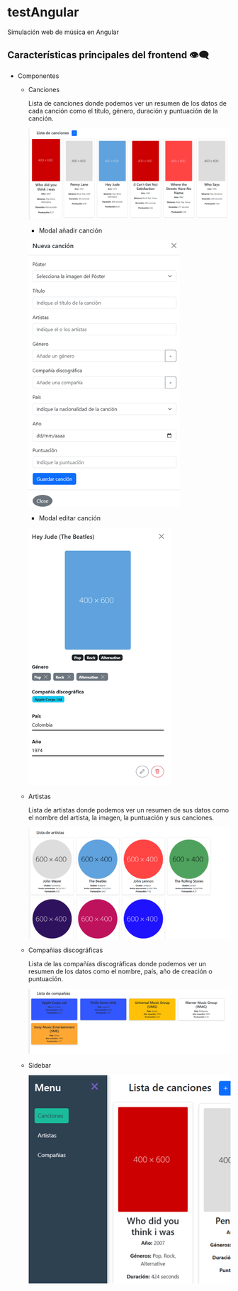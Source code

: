 # testAngular
 Simulación web de música en Angular

 ## Características principales del frontend 👁‍🗨

- Componentes
    
    - Canciones

        Lista de canciones donde podemos ver un resumen de los datos de cada canción como el título, género, duración y puntuación de la canción.

        ![alt text](image.png)

        - Modal añadir canción

        ![alt text](image-5.png)
            
        - Modal editar canción
        
        ![alt text](image-6.png)

    - Artistas

        Lista de artistas donde podemos ver un resumen de sus datos como el nombre del artista, la imagen, la puntuación y sus canciones.

        ![alt text](image-3.png)

    - Compañias discográficas

        Lista de las compañías discográficas donde podemos ver un resumen de los datos como el nombre, país, año de creación o puntuación.

        ![alt text](image-4.png)

    - Sidebar

        ![alt text](image-8.png)